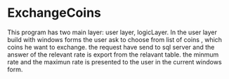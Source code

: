 # ExchangeCoins

This program has two main layer: user layer, logicLayer.
In the user layer build with windows forms the user ask to choose from list of coins ,
which coins he want to exchange.
the request have send to sql server and the answer of the relevant rate is export
from the relavant table.
the minmum rate and the maximun rate is presented to the user in the current windows form.
